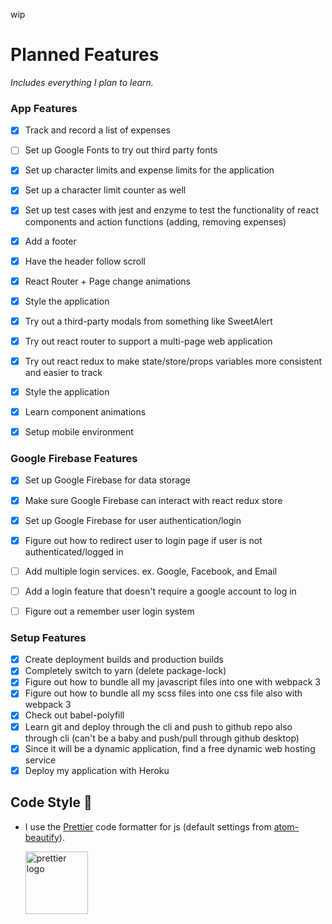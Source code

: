 
wip

# Planned Features

_Includes everything I plan to learn._

### App Features

- [x] Track and record a list of expenses
- [ ] Set up Google Fonts to try out third party fonts
- [x] Set up character limits and expense limits for the application
- [x] Set up a character limit counter as well
- [x] Set up test cases with jest and enzyme to test the functionality of react components and action functions (adding, removing expenses)
- [x] Add a footer
- [x] Have the header follow scroll
- [x] React Router + Page change animations
- [x] Style the application
- [x] Try out a third-party modals from something like SweetAlert
- [x] Try out react router to support a multi-page web application
- [x] Try out react redux to make state/store/props variables more consistent and easier to track
- [x] Style the application
- [x] Learn component animations
- [x] Setup mobile environment


### Google Firebase Features

- [x] Set up Google Firebase for data storage
- [x] Make sure Google Firebase can interact with react redux store
- [x] Set up Google Firebase for user authentication/login
- [x] Figure out how to redirect user to login page if user is not authenticated/logged in
- [ ] Add multiple login services. ex. Google, Facebook, and Email
- [ ] Add a login feature that doesn't require a google account to log in
- [ ] Figure out a remember user login system


### Setup Features

- [x] Create deployment builds and production builds
- [x] Completely switch to yarn (delete package-lock)
- [x] Figure out how to bundle all my javascript files into one with webpack 3
- [x] Figure out how to bundle all my scss files into one css file also with webpack 3
- [x] Check out babel-polyfill
- [x] Learn git and deploy through the cli and push to github repo also through cli (can't be a baby and push/pull through github desktop)
- [x] Since it will be a dynamic application, find a free dynamic web hosting service
- [x] Deploy my application with Heroku

## Code Style :art:

-   I use the [Prettier](https://prettier.io/) code formatter for js (default settings from [atom-beautify](https://github.com/Glavin001/atom-beautify)).

    [<img src ="https://prettier.io/icon.png" alt="prettier logo" width="100" height="100">](https://prettier.io/)







